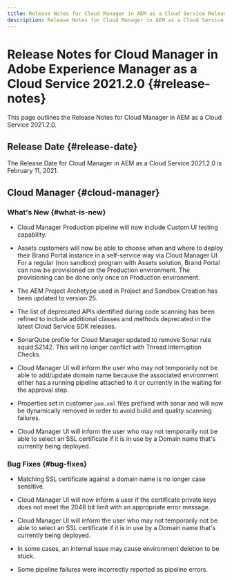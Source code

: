 ```yaml
---
title: Release Notes for Cloud Manager in AEM as a Cloud Service Release 2021.2.0
description: Release Notes for Cloud Manager in AEM as a Cloud Service Release 2021.2.0
---
```


# Release Notes for Cloud Manager in Adobe Experience Manager as a Cloud Service 2021.2.0 {#release-notes}

This page outlines the Release Notes for Cloud Manager in AEM as a Cloud Service 2021.2.0.

## Release Date {#release-date}

The Release Date for Cloud Manager in AEM as a Cloud Service 2021.2.0 is February 11, 2021.

## Cloud Manager {#cloud-manager}

### What's New {#what-is-new}

* Cloud Manager Production pipeline will now include Custom UI testing capability.

* Assets customers will now be able to choose when and where to deploy their Brand Portal instance in a self-service way via Cloud Manager UI. For a regular (non sandbox) program with Assets solution, Brand Portal can now be provisioned on the Production environment. The provisioning can be done only once on Production environment.

* The AEM Project Archetype used in Project and Sandbox Creation has been updated to version 25. 

* The list of deprecated APIs identified during code scanning has been refined to include additional classes and methods deprecated in the latest Cloud Service SDK releases.

* SonarQube profile for Cloud Manager updated to remove Sonar rule squid:S2142. This will no longer conflict with Thread Interruption Checks.

* Cloud Manager UI will inform the user who may not temporarily not be able to add/update domain name because the associated environment either has a running pipeline attached to it or currently in the waiting for the approval step.

* Properties set in customer `pom.xml` files prefixed with sonar and will now be dynamically removed in order to avoid build and quality scanning failures.

* Cloud Manager UI will inform the user who may not temporarily not be able to select an SSL certificate if it is in use by a Domain name that's currently being deployed. 


### Bug Fixes  {#bug-fixes}

* Matching SSL certificate against a domain name is no longer case sensitive.

* Cloud Manager UI will now inform a user if the certificate private keys does not meet the 2048 bit limit with an appropriate error message.

* Cloud Manager UI will inform the user who may not temporarily not be able to select an SSL certificate if it is in use by a Domain name that's currently being deployed.

* In some cases, an internal issue may cause environment deletion to be stuck. 

* Some pipeline failures were incorrectly reported as pipeline errors. 
